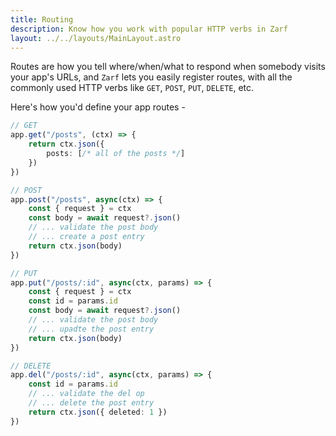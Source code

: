 ```yaml
---
title: Routing
description: Know how you work with popular HTTP verbs in Zarf
layout: ../../layouts/MainLayout.astro
---
```


Routes are how you tell where/when/what to respond when somebody visits your app's URLs, and `Zarf` lets you easily register routes, with all the commonly used HTTP verbs like `GET`, `POST`, `PUT`, `DELETE`, etc.

Here's how you'd define your app routes -

```ts
// GET
app.get("/posts", (ctx) => {
    return ctx.json({
        posts: [/* all of the posts */]
    })
})

// POST
app.post("/posts", async(ctx) => {
    const { request } = ctx
    const body = await request?.json()
    // ... validate the post body
    // ... create a post entry
    return ctx.json(body)
})

// PUT
app.put("/posts/:id", async(ctx, params) => {
    const { request } = ctx
    const id = params.id
    const body = await request?.json()
    // ... validate the post body
    // ... upadte the post entry
    return ctx.json(body)
})

// DELETE
app.del("/posts/:id", async(ctx, params) => {
    const id = params.id
    // ... validate the del op
    // ... delete the post entry
    return ctx.json({ deleted: 1 })
})
```
